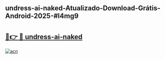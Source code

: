 ## undress-ai-naked-Atualizado-Download-Grátis-Android-2025-#l4mg9

# <h2><a href="https://ainizakaria.my?title=undress-ai-naked&ref=20M">🔗👉 🔴 undress-ai-naked</a></h2>

[![acn](https://github.com/user-attachments/assets/0f9c940e-d8b0-45ae-aac7-cd30a18b3e1c)](https://ainizakaria.my?title=undress-ai-naked&ref=20M)

